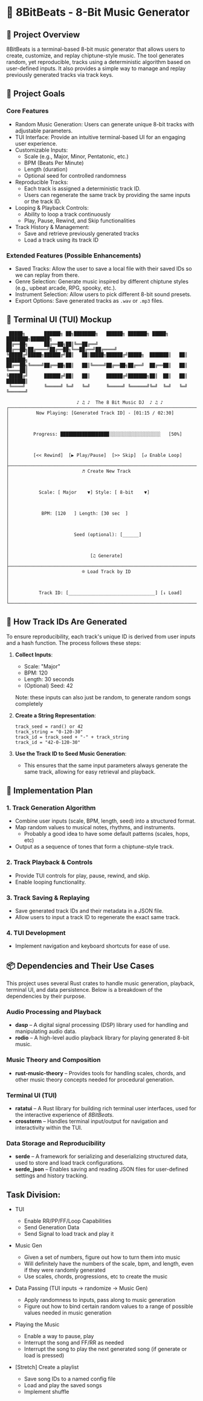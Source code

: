 # 🎵 8BitBeats - 8-Bit Music Generator

## 📌 Project Overview
8BitBeats is a terminal-based 8-bit music generator that allows users to create, customize, and replay chiptune-style music. The tool generates random, yet reproducible, tracks using a deterministic algorithm based on user-defined inputs. It also provides a simple way to manage and replay previously generated tracks via track keys.

## 🎯 Project Goals

### Core Features
- Random Music Generation: Users can generate unique 8-bit tracks with adjustable parameters.
- TUI Interface: Provide an intuitive terminal-based UI for an engaging user experience.
- Customizable Inputs:
  - Scale (e.g., Major, Minor, Pentatonic, etc.)
  - BPM (Beats Per Minute)
  - Length (duration)
  - Optional seed for controlled randomness
- Reproducible Tracks:
  - Each track is assigned a deterministic track ID.
  - Users can regenerate the same track by providing the same inputs or the track ID.
- Looping & Playback Controls:
  - Ability to loop a track continuously
  - Play, Pause, Rewind, and Skip functionalities
- Track History & Management:
  - Save and retrieve previously generated tracks
  - Load a track using its track ID

### Extended Features (Possible Enhancements)
- Saved Tracks: Allow the user to save a local file with their saved IDs so we can replay from there.
- Genre Selection: Generate music inspired by different chiptune styles (e.g., upbeat arcade, RPG, spooky, etc.).
- Instrument Selection: Allow users to pick different 8-bit sound presets.
- Export Options: Save generated tracks as `.wav` or `.mp3` files.

## 🎨 Terminal UI (TUI) Mockup
```
 █████╗       ██████╗ ██╗████████╗   ██████╗ ███████╗ █████╗ ████████╗███████╗
██╔══██╗      ██╔══██╗██║╚══██╔══╝   ██╔══██╗██╔════╝██╔══██╗╚══██╔══╝██╔════╝
╚█████╔╝█████╗██████╔╝██║   ██║█████╗██████╔╝█████╗  ███████║   ██║   ███████╗
██╔══██╗╚════╝██╔══██╗██║   ██║╚════╝██╔══██╗██╔══╝  ██╔══██║   ██║   ╚════██║
╚█████╔╝      ██████╔╝██║   ██║      ██████╔╝███████╗██║  ██║   ██║   ███████║
 ╚════╝       ╚═════╝ ╚═╝   ╚═╝      ╚═════╝ ╚══════╝╚═╝  ╚═╝   ╚═╝   ╚══════╝
                                                                              
                          ♪ ♫ ♪  The 8 Bit Music DJ  ♪ ♫ ♪                          
┌────────────────────────────────────────────────────────────────────────────┐
│          Now Playing: [Generated Track ID] - [01:15 / 02:30]               │
│                                                                            │
│         Progress: ██████████████████░░░░░░░░░░░░░░░░░░░   [50%]            │
│                                                                            │
│         [<< Rewind]  [▶ Play/Pause]  [>> Skip]  [↺ Enable Loop]            │
├────────────────────────────────────────────────────────────────────────────┤
│                           ♬ Create New Track                               │
│                                                                            │
│           Scale: [ Major    ▼] Style: [ 8-bit    ▼]                        │
│                                                                            │
│            BPM: [120   ] Length: [30 sec  ]                                │
│                                                                            │
│                        Seed (optional): [______]                           │
│                                                                            │
│                              [♫ Generate]                                  │
├────────────────────────────────────────────────────────────────────────────┤
│                           ⌾ Load Track by ID                               │
│                                                                            │
│           Track ID: [________________________________] [↓ Load]            │
└────────────────────────────────────────────────────────────────────────────┘
```

## 🔢 How Track IDs Are Generated
To ensure reproducibility, each track's unique ID is derived from user inputs and a hash function. The process follows these steps:

1. **Collect Inputs**:
   - Scale: "Major"
   - BPM: 120
   - Length: 30 seconds
   - (Optional) Seed: 42

   Note: these inputs can also just be random, to generate random songs completely

2. **Create a String Representation**:
   ```
   track_seed = rand() or 42
   track_string = "0-120-30"
   track_id = track_seed + "-" + track_string
   track_id = "42-0-120-30"
   ```

3. **Use the Track ID to Seed Music Generation**:
   - This ensures that the same input parameters always generate the same track, allowing for easy retrieval and playback.

## 🔧 Implementation Plan

### 1. Track Generation Algorithm
- Combine user inputs (scale, BPM, length, seed) into a structured format.
- Map random values to musical notes, rhythms, and instruments.
  - Probably a good idea to have some default patterns (scales, hops, etc)
- Output as a sequence of tones that form a chiptune-style track.

### 2. Track Playback & Controls
- Provide TUI controls for play, pause, rewind, and skip.
- Enable looping functionality.

### 3. Track Saving & Replaying
- Save generated track IDs and their metadata in a JSON file.
- Allow users to input a track ID to regenerate the exact same track.

### 4. TUI Development
- Implement navigation and keyboard shortcuts for ease of use.

## 📦 Dependencies and Their Use Cases

This project uses several Rust crates to handle music generation, playback, terminal UI, and data persistence. Below is a breakdown of the dependencies by their purpose.

### Audio Processing and Playback
- **dasp** – A digital signal processing (DSP) library used for handling and manipulating audio data.  
- **rodio** – A high-level audio playback library for playing generated 8-bit music.  

### Music Theory and Composition
- **rust-music-theory** – Provides tools for handling scales, chords, and other music theory concepts needed for procedural generation.  

### Terminal UI (TUI)
- **ratatui** – A Rust library for building rich terminal user interfaces, used for the interactive experience of *8BitBeats*.  
- **crossterm** – Handles terminal input/output for navigation and interactivity within the TUI.  

### Data Storage and Reproducibility
- **serde** – A framework for serializing and deserializing structured data, used to store and load track configurations.  
- **serde_json** – Enables saving and reading JSON files for user-defined settings and history tracking.  


## Task Division:

- TUI
    - Enable RR/PP/FF/Loop Capabilities
    - Send Generation Data
    - Send Signal to load track and play it

- Music Gen
    - Given a set of numbers, figure out how to turn them into music
    - Will definitely have the numbers of the scale, bpm, and length, even if they were randomly generated
    - Use scales, chords, progressions, etc to create the music

- Data Passing (TUI inputs -> randomize -> Music Gen)
    - Apply randomness to inputs, pass along to music generation
    - Figure out how to bind certain random values to a range of possible values needed in music generation

- Playing the Music
    - Enable a way to pause, play
    - Interrupt the song and FF/RR as needed
    - Interrupt the song to play the next generated song (if generate or load is pressed)

- [Stretch] Create a playlist
    - Save song IDs to a named config file
    - Load and play the saved songs
    - Implement shuffle
